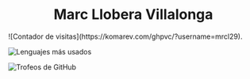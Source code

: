 <h1 align="center"> Marc Llobera Villalonga </h1>
![Contador de visitas](https://komarev.com/ghpvc/?username=mrcl29).

![Lenguajes más usados](https://github-readme-stats.vercel.app/api/top-langs/?username=mrcl29&layout=compact&theme=vision-friendly-dark)

![Trofeos de GitHub](https://github-profile-trophy.vercel.app/?username=mrcl29&theme=onedark)
